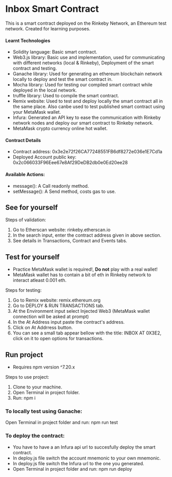 # Inbox Smart Contract

This is a smart contract deployed on the Rinkeby Network, an Ethereum test network.
Created for learning purposes.

#### Learnt Technologies

- Solidity language: Basic smart contract.
- Web3.js library: Basic use and implementation, used for communicating with different networks (local & Rinkeby), Deployment of the smart contract and testing.
- Ganache library: Used for generating an ethereum blockchain network locally to deploy and test the smart contract in.
- Mocha library: Used for testing our compiled smart contract while deployed in the local network.
- truffle library: Used to compile the smart contract.
- Remix website: Used to test and deploy locally the smart contract all in the same place. Also canbe used to test published smart contract using your MetaMask wallet.
- Infura: Generated an API key to ease the communication with Rinkeby network nodes and deploy our smart contract to Rinkeby network.
- MetaMask crypto currency online hot wallet.

#### Contract Details

- Contract address: 0x3e2e72f26CA77248551FB6df8272e036e1E7Cd1a
- Deployed Account public key: 0x2c066033F96Eee67e8Af29DeDB2db0e0Ed20ee28

#### Available Actions:

- message(): A Call readonly method.
- setMessage(): A Send method, costs gas to use.

## See for yourself

Steps of validation:

1. Go to Etherscan website: rinkeby.etherscan.io
2. In the search input, enter the contract address given in above section.
3. See details in Transactions, Contract and Events tabs.


## Test for yourself

- Practice MetaMask wallet is required!, <b>Do not</b> play with a real wallet!
- MetaMask wallet has to contain a bit of eth in Rinkeby network to interact atleast 0.001 eth.

Steps for testing: 

1. Go to Remix website: remix.ethereum.org
2. Go to DEPLOY & RUN TRANSACTIONS tab.
3. At the Environment input select Injected Web3 (MetaMask wallet connection will be asked at prompt)
4. In the At Address input paste the contract's address.
5. Click on At Addrress button.
6. You can see a small tab appear bellow with the title: INBOX AT 0X3E2, click on it to open options for transactions.

## Run project

* Requires npm version ^7.20.x

Steps to use project:

1. Clone to your machine.
2. Open Terminal in project folder.
3. Run: npm i

### To locally test using Ganache:

Open Terminal in project folder and run: npm run test

### To deploy the contract:

- You have to have a an Infura api url to succesfully deploy the smart contract.
- In deploy.js file switch the account mnemonic to your own mnemonic.
- In deploy.js file switch the Infura url to the one you generated.
- Open Terminal in project folder and run: npm run deploy
